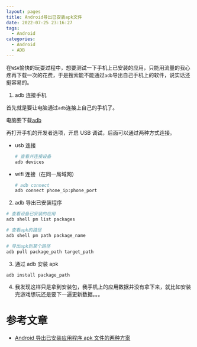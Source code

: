 ```yaml
---
layout: pages
title: Android导出已安装apk文件
date: 2022-07-25 23:16:27
tags:
  - Android
categories:
  - Android
  - ADB
---
```


在`WSA`愉快的玩耍过程中，想要测试一下手机上已安装的应用，只能用流量的我心疼再下载一次的花费，于是搜索能不能通过`adb`导出自己手机上的软件，说实话还挺容易的。

<!--more-->

1. adb 连接手机

首先就是要让电脑通过`adb`连接上自己的手机了。

电脑要下载[adb](https://developer.android.google.cn/studio/command-line/adb?hl=zh-cn)

再打开手机的开发者选项，开启 USB 调试，后面可以通过两种方式连接。

- usb 连接

  ```bash
  # 查看并连接设备
  adb devices
  ```

- wifi 连接（在同一局域网）

  ```bash
  # adb connect
  adb connect phone_ip:phone_port
  ```

2. adb 导出已安装程序

```bash
# 查看设备已安装的应用
adb shell pm list packages

# 查看apk的路径
adb shell pm path package_name

# 导出apk到某个路径
adb pull package_path target_path
```

3. 通过 adb 安装 apk

```bash
adb install package_path
```

4. 我发现这样只是拿到安装包，我手机上的应用数据并没有拿下来，就比如安装完游戏想玩还是要下一遍更新数据。。。

# 参考文章

- [Android 导出已安装应用程序 apk 文件的两种方案](https://blog.csdn.net/zhangphil/article/details/84838096)
